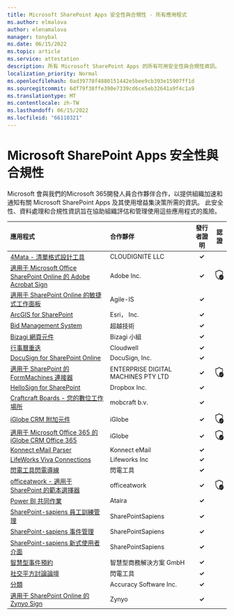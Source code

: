 ```yaml
---
title: Microsoft SharePoint Apps 安全性與合規性 - 所有應用程式
ms.author: elmalova
author: elenamalova
manager: tonybal
ms.date: 06/15/2022
ms.topic: article
ms.service: attestation
description: 所有 Microsoft SharePoint Apps 的所有可用安全性與合規性資訊。
localization_priority: Normal
ms.openlocfilehash: 0ad39778f4880151442e5bee9cb393e15907ff1d
ms.sourcegitcommit: 6df79f38ffe390e7339cd6ce5eb32641a9f4c1a9
ms.translationtype: MT
ms.contentlocale: zh-TW
ms.lasthandoff: 06/15/2022
ms.locfileid: "66110321"
---
```

# <a name="microsoft-sharepoint-apps-security-and-compliance"></a>Microsoft SharePoint Apps 安全性與合規性

Microsoft 會與我們的Microsoft 365開發人員合作夥伴合作，以提供組織加速和通知有關 Microsoft SharePoint Apps 及其使用增益集決策所需的資訊。 此安全性、資料處理和合規性資訊旨在協助組織評估和管理使用這些應用程式的風險。

| **應用程式** | **合作夥伴** | **發行者證明** | **認證** |
|:--------|:------------|:----------------------:|:-------------:|
| [4Mata - 清單格式設計工具](./cloudignite-llc-4mata-list-formatting-designer.md) | CLOUDIGNITE LLC | **✓** |  |
| [適用于 Microsoft Office SharePoint Online 的 Adobe Acrobat Sign](./adobe-inc-acrobat-sign-for-microsoft-sharepoint-online.md) | Adobe Inc. | **✓** | <img alt="Certified application badge" src="../media/certified-badge.png" height="25" width="25" /> |
| [適用于 SharePoint Online 的敏捷式工作面板](./agile-is-task-board-for-sharepoint-online.md) | Agile-IS | **✓** |  |
| [ArcGIS for SharePoint](./esri-inc-arcgis-for-sharepoint.md) | Esri， Inc. | **✓** |  |
| [Bid Management System](./beyond-technologies-bid-management-system.md) | 超越技術 | **✓** |  |
| [Bizagi 網頁元件](./bizagi-team-webparts.md) | Bizagi 小組 | **✓** |  |
| [行事曆重迭](./cloudwell-calendar-overlay.md) | Cloudwell | **✓** |  |
| [DocuSign for SharePoint Online](./docusign-inc-for-sharepoint-online.md) | DocuSign, Inc. | **✓** |  |
| [適用于 SharePoint 的 FormMachines 連接器](./enterprise-digital-machines-pty-ltd-formmachines-connector-for-sharepoint.md) | ENTERPRISE DIGITAL MACHINES PTY LTD | **✓** | <img alt="Certified application badge" src="../media/certified-badge.png" height="25" width="25" /> |
| [HelloSign for SharePoint](./dropbox-inc-hellosign-for-sharepoint.md) | Dropbox Inc. | **✓** |  |
| [Craftcraft Boards - 您的數位工作場所](./ichicraft-bv-boards-your-digital-workplace.md) | mobcraft b.v. | **✓** |  |
| [iGlobe CRM 附加元件](./iglobe-crm-add-ons.md) | iGlobe | **✓** | <img alt="Certified application badge" src="../media/certified-badge.png" height="25" width="25" /> |
| [適用于 Microsoft Office 365 的 iGlobe CRM Office 365](./iglobe-crm-office-365-for-microsoft.md) | iGlobe | **✓** | <img alt="Certified application badge" src="../media/certified-badge.png" height="25" width="25" /> |
| [Konnect eMail Parser](./konnect-email-parser.md) | Konnect eMail | **✓** |  |
| [LifeWorks Viva Connections](./lifeworks-inc-viva-connections.md) | Lifeworks Inc | **✓** |  |
| [閃電工具閃電導線](./lightning-tools-conductor.md) | 閃電工具 | **✓** |  |
| [officeatwork - 適用于 SharePoint 的範本選擇器](./officeatwork-officeatworktemplate-chooser-for-sharepoint.md) | officeatwork | **✓** | <img alt="Certified application badge" src="../media/certified-badge.png" height="25" width="25" /> |
| [Power BI 共同作業](./ataira-power-bi-collaboration.md) | Ataira | **✓** |  |
| [SharePoint-sapiens 員工訓練管理](./sharepointsapiens-employee-training-management.md) | SharePointSapiens | **✓** |  |
| [SharePoint-sapiens 事件管理](./sharepointsapiens-event-management.md) | SharePointSapiens | **✓** |  |
| [SharePoint-sapiens 新式使用者介面](./sharepointsapiens-modern-user-interface.md) | SharePointSapiens | **✓** |  |
| [智慧型事件預約](./smarter-business-solutions-gmbh-event-booking.md) | 智慧型商務解決方案 GmbH | **✓** |  |
| [社交平方討論論壇](./lightning-tools-social-squared-discussion-forums.md) | 閃電工具 | **✓** |  |
| [分類](./accuracy-software-inc-taxonomy.md) | Accuracy Software Inc. | **✓** |  |
| [適用于 SharePoint Online 的 Zynyo Sign](./zynyo-sign-for-sharepoint-online.md) | Zynyo | **✓** |  |
